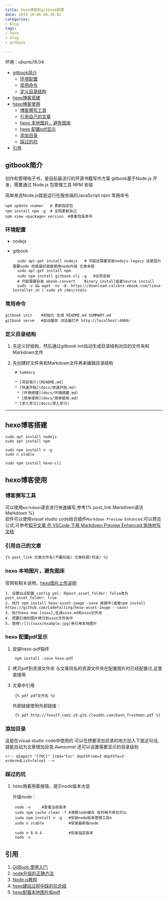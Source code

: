 ```yaml
---
title: hexo博客和gitbook配置
date: 2019-10-06 08:36:02
categories:
- Blog
tags:
- hexo
- blog
- gitbook

---
```

环境：ubuntu16.04

<!-- @import "[TOC]" {cmd="toc" depthFrom=2 depthTo=3 orderedList=false} -->

<!-- code_chunk_output -->

- [gitbook简介](#gitbook简介)
  - [环境配置](#环境配置)
  - [常用命令](#常用命令)
  - [定义目录结构](#定义目录结构)
- [hexo博客搭建](#hexo博客搭建)
- [hexo博客使用](#hexo博客使用)
  - [博客撰写工具](#博客撰写工具)
  - [引用自己的文章](#引用自己的文章)
  - [hexo 本地图片，避免图床](#hexo-本地图片避免图床)
  - [hexo 配置pdf显示](#hexo-配置pdf显示)
  - [添加目录](#添加目录)
  - [踩过的坑](#踩过的坑)
- [引用](#引用)

<!-- /code_chunk_output -->



## gitbook简介
创作和管理电子书，是目前最流行的开源书籍写作方案
gitbook基于Node.js 开发，需要通过 Node.js 包管理工具 NPM 安装

简单来说Node.js就是运行在服务端的JavaScript
npm 常用命令

    npm update <name>   # 更新指定包
    npm install npm -g  # 全局更新自己 
    npm view <package> version  #查看包版本号

### 环境配置

- nodejs
- gitbook

        sudo apt-get install nodejs   # 可能还需要安装nodejs-legacy 这是因为需要node 但是最好直接使用node升级 文章末尾
        sudo apt-get install npm
        sudo npm install gitbook-cli -g   #全局安装
        # 可能需要安装 ebook-convert    Binary install或者Source install
        sudo -v && wget -nv -O- https://download.calibre-ebook.com/linux-installer.sh | sudo sh /dev/stdin

### 常用命令
    gitbook init    #初始化 生成 README.md SUMMARY.md
    gitbook serve   #启动服务 浏览器打开 http://localhost:4000/

### 定义目录结构
1. 先定义好结构，然后通过gitbook init自动生成目录结构对应的文件夹和Markdown文件
2. 先创建好文件夹和Markdown文件再来编辑目录结构

        # Summary
        
        * [项目简介](README.md)
        * [快速开始](docs/快速开始.md)
         * [环境搭建](docs/环境搭建.md)
         * [简单使用](docs/简单使用.md)
        * [学入学习](docs/深入学习) 
---

## hexo博客搭建

    sudo apt install nodejs
    sudo apt install npm
    
    sudo npm install n -g
    sudo n stable
    
    sudo npm install hexo-cli

## hexo博客使用

### 博客撰写工具
可以使用`markdown`语言进行快速编写,参考{% post_link Markdown语法 Markdown %}   
软件可以使用visual studio code结合插件`Markdown Preview Enhanced`.可以预览公式,可参考[知乎文章 在 VSCode 下用 Markdown Preview Enhanced 愉快地写文档](https://zhuanlan.zhihu.com/p/56699805)

### 引用自己的文章

    {% post_link 文章文件名(不要后缀) 文章标题(可选) %}    

### hexo 本地图片，避免图床

官网有相关说明，[hexo图片上传说明](https://hexo.io/zh-cn/docs/asset-folders)

	1. 设置站点配置_config.yml: 将post_asset_folder: false改为post_asset_folder: true
	2. 执行 npm install hexo-asset-image –save 装插件(或者npm install https://github.com/CodeFalling/hexo-asset-image --save)
	3. 执行hexo new [xxxx],生成xxxx.md和xxxx文件夹
	4. 把要引用的图片拷贝到xxxx文件夹中
	5. 使用\![]\(xxxx/example.jpg)来引用本地图片

### hexo 配置pdf显示
1. 安装hexo-pdf插件

        npm install -save hexo-pdf
2. 拷贝pdf到资源文件夹
    与文章同名的资源文件夹在配置图片时已经配置过,这里直接用
3. 文章中引用
    
        {% pdf pdf文件名 %}
    外部链接使用外部链接：
        
        {% pdf http://7xov2f.com1.z0.glb.clouddn.com/bash_freshman.pdf %}

### 添加目录
这是在visual studio code中使用的
可以在想要添加目录的地方加入下面这句话,就能自动为文章增加目录,Awesome!
还可以设置需要显示的目录级别

    <!-- @import "[TOC]" {cmd="toc" depthFrom=2 depthTo=3 orderedList=false} -->
    
### 踩过的坑
1. hexo用着用着报错，提示node版本太低

    升级node：
        
        node -v     #查看当前版本
        sudo npm cache clean -f #清楚node缓存 有时候不用也可以
        sudo npm install n -g   #安装node版本管理工具n
        sudo n stable           #安装最新版node
        
        sudo n 8.9.4            #安装指定版本
        node -v
       
## 引用
1. [GitBook 使用入门](https://blog.csdn.net/wirelessqa/article/details/72616471)
2. [node升级的正确方法](https://blog.csdn.net/tlbaba/article/details/79412433)
3. [Node.js教程](https://www.runoob.com/nodejs/nodejs-tutorial.html)
4. [hexo建站过程中踩的坑总结](https://alreadyright.github.io/2019/06/16/aboutHexo/)
5. [hexo配置本地图片和pdf](https://jankin987.github.io/2018/09/19/02.Hexo/03.hexo%E9%85%8D%E7%BD%AE%E6%9C%AC%E5%9C%B0%E5%9B%BE%E7%89%87%E5%92%8Cpdf/)
